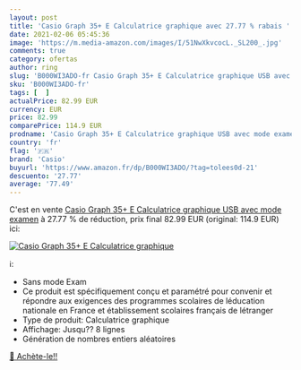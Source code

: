 ```yaml
---
layout: post
title: 'Casio Graph 35+ E Calculatrice graphique avec 27.77 % rabais '
date: 2021-02-06 05:45:36
image: 'https://m.media-amazon.com/images/I/51NwXkvcocL._SL200_.jpg'
comments: true
category: ofertas
author: ring
slug: 'B000WI3ADO-fr Casio Graph 35+ E Calculatrice graphique USB avec mode examen'
sku: 'B000WI3ADO-fr'
tags: [  ]
actualPrice: 82.99 EUR
currency: EUR
price: 82.99
comparePrice: 114.9 EUR
prodname: 'Casio Graph 35+ E Calculatrice graphique USB avec mode examen'
country: 'fr'
flag: '🇫🇷'
brand: 'Casio'
buyurl: 'https://www.amazon.fr/dp/B000WI3ADO/?tag=tolees0d-21'
descuento: '27.77'
average: '77.49'
---
```


C'est en vente [Casio Graph 35+ E Calculatrice graphique USB avec mode examen](https://www.amazon.fr/dp/B000WI3ADO/?tag=tolees0d-21)  à  27.77 % de réduction, prix final  82.99 EUR (original: 114.9 EUR) ici:

[![Casio Graph 35+ E Calculatrice graphique](https://m.media-amazon.com/images/I/51NwXkvcocL._SL200_.jpg)](https://www.amazon.fr/dp/B000WI3ADO/?tag=tolees0d-21)

ℹ️:

- Sans mode Exam
- Ce produit est spécifiquement conçu et paramétré pour convenir et répondre aux exigences des programmes scolaires de léducation nationale en France et établissement scolaires français de létranger
- Type de produit: Calculatrice graphique
- Affichage: Jusqu?? 8 lignes
- Génération de nombres entiers aléatoires

[🛒 Achète-le!!](https://www.amazon.fr/dp/B000WI3ADO/?tag=tolees0d-21)
